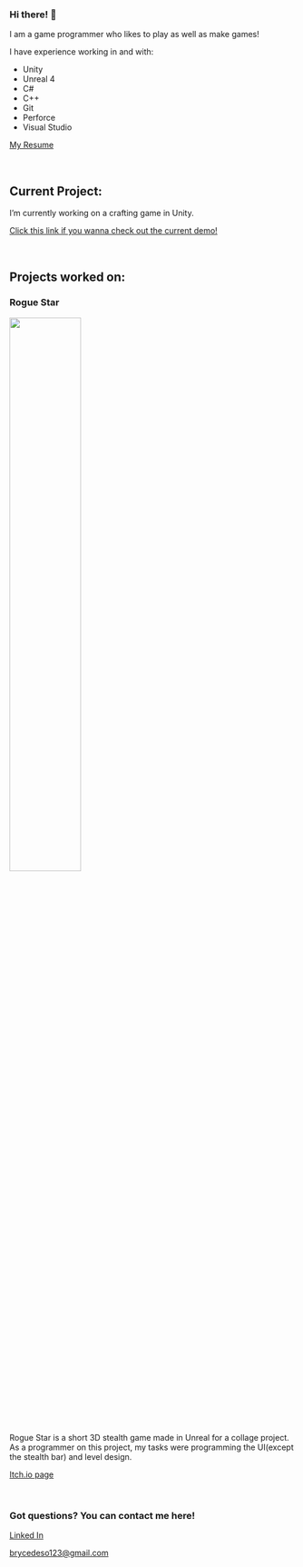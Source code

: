 ### Hi there! 👋

I am a game programmer who likes to play as well as make games!

I have experience working in and with:
 
  - Unity
  - Unreal 4
  - C#
  - C++
  - Git
  - Perforce
  - Visual Studio


[My Resume](Resume.pdf)

<br>

## Current Project:

I’m currently working on a crafting game in Unity.

[Click this link if you wanna check out the current demo!](https://github.com/BryceDeso/Crafting-Game)

<br>

## Projects worked on:

### Rogue Star

<img src="https://user-images.githubusercontent.com/68763524/172903780-f3515502-a32a-45a7-be26-f9797cd7aa14.png"  width=50% height=50%>

Rogue Star is a short 3D stealth game made in Unreal for a collage project. As a programmer on this project, my tasks were programming the UI(except the stealth bar) and level design.

[Itch.io page](https://liquid-moon-productions.itch.io/rogue-star)

<br>

### Got questions? You can contact me here!

[Linked In](https://www.linkedin.com/in/bryce-deshotel-2782041bb/)

brycedeso123@gmail.com
